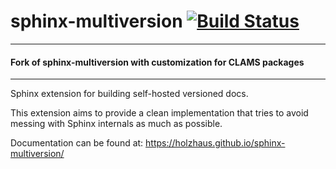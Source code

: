 
# sphinx-multiversion [![Build Status](https://travis-ci.org/Holzhaus/sphinx-multiversion.svg?branch=master)](https://travis-ci.org/Holzhaus/sphinx-multiversion)

<hr>

#### Fork of sphinx-multiversion with customization for CLAMS packages
<hr>

Sphinx extension for building self-hosted versioned docs.

This extension aims to provide a clean implementation that tries to avoid
messing with Sphinx internals as much as possible.

Documentation can be found at: https://holzhaus.github.io/sphinx-multiversion/
